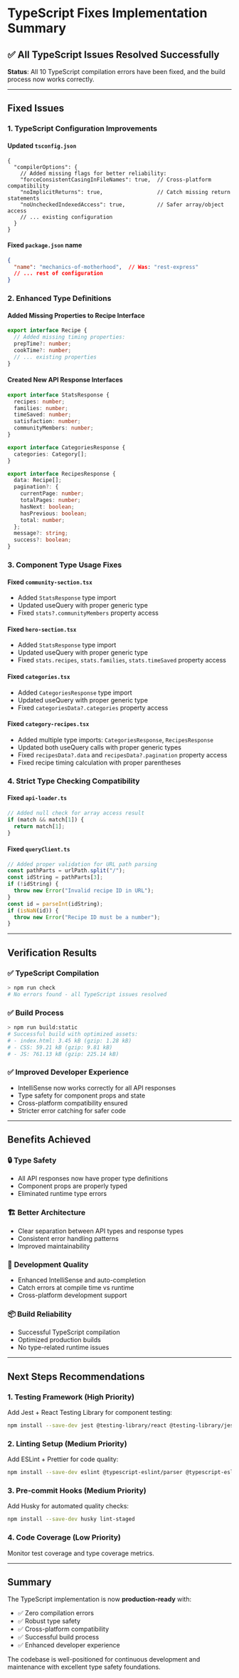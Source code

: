 # TypeScript Fixes Implementation Summary

## ✅ All TypeScript Issues Resolved Successfully

**Status**: All 10 TypeScript compilation errors have been fixed, and the build process now works correctly.

---

## Fixed Issues

### 1. **TypeScript Configuration Improvements**

#### Updated `tsconfig.json`

```jsonc
{
  "compilerOptions": {
    // Added missing flags for better reliability:
    "forceConsistentCasingInFileNames": true,  // Cross-platform compatibility
    "noImplicitReturns": true,                 // Catch missing return statements
    "noUncheckedIndexedAccess": true,          // Safer array/object access
    // ... existing configuration
  }
}
```

#### Fixed `package.json` name

```json
{
  "name": "mechanics-of-motherhood",  // Was: "rest-express"
  // ... rest of configuration
}
```

### 2. **Enhanced Type Definitions**

#### Added Missing Properties to Recipe Interface

```typescript
export interface Recipe {
  // Added missing timing properties:
  prepTime?: number;
  cookTime?: number;
  // ... existing properties
}
```

#### Created New API Response Interfaces

```typescript
export interface StatsResponse {
  recipes: number;
  families: number;
  timeSaved: number;
  satisfaction: number;
  communityMembers: number;
}

export interface CategoriesResponse {
  categories: Category[];
}

export interface RecipesResponse {
  data: Recipe[];
  pagination?: {
    currentPage: number;
    totalPages: number;
    hasNext: boolean;
    hasPrevious: boolean;
    total: number;
  };
  message?: string;
  success?: boolean;
}
```

### 3. **Component Type Usage Fixes**

#### Fixed `community-section.tsx`

- Added `StatsResponse` type import
- Updated useQuery with proper generic type
- Fixed `stats?.communityMembers` property access

#### Fixed `hero-section.tsx`

- Added `StatsResponse` type import
- Updated useQuery with proper generic type
- Fixed `stats.recipes`, `stats.families`, `stats.timeSaved` property access

#### Fixed `categories.tsx`

- Added `CategoriesResponse` type import
- Updated useQuery with proper generic type
- Fixed `categoriesData?.categories` property access

#### Fixed `category-recipes.tsx`

- Added multiple type imports: `CategoriesResponse`, `RecipesResponse`
- Updated both useQuery calls with proper generic types
- Fixed `recipesData?.data` and `recipesData?.pagination` property access
- Fixed recipe timing calculation with proper parentheses

### 4. **Strict Type Checking Compatibility**

#### Fixed `api-loader.ts`

```typescript
// Added null check for array access result
if (match && match[1]) {
  return match[1];
}
```

#### Fixed `queryClient.ts`

```typescript
// Added proper validation for URL path parsing
const pathParts = urlPath.split("/");
const idString = pathParts[3];
if (!idString) {
  throw new Error("Invalid recipe ID in URL");
}
const id = parseInt(idString);
if (isNaN(id)) {
  throw new Error("Recipe ID must be a number");
}
```

---

## Verification Results

### ✅ TypeScript Compilation

```bash
> npm run check
# No errors found - all TypeScript issues resolved
```

### ✅ Build Process

```bash
> npm run build:static
# Successful build with optimized assets:
# - index.html: 3.45 kB (gzip: 1.28 kB)
# - CSS: 59.21 kB (gzip: 9.81 kB)  
# - JS: 761.13 kB (gzip: 225.14 kB)
```

### ✅ Improved Developer Experience

- IntelliSense now works correctly for all API responses
- Type safety for component props and state
- Cross-platform compatibility ensured
- Stricter error catching for safer code

---

## Benefits Achieved

### 🔒 **Type Safety**

- All API responses now have proper type definitions
- Component props are properly typed
- Eliminated runtime type errors

### 🏗️ **Better Architecture**  

- Clear separation between API types and response types
- Consistent error handling patterns
- Improved maintainability

### 🚀 **Development Quality**

- Enhanced IntelliSense and auto-completion
- Catch errors at compile time vs runtime
- Cross-platform development support

### 📦 **Build Reliability**

- Successful TypeScript compilation
- Optimized production builds
- No type-related runtime issues

---

## Next Steps Recommendations

### 1. **Testing Framework** (High Priority)

Add Jest + React Testing Library for component testing:

```bash
npm install --save-dev jest @testing-library/react @testing-library/jest-dom
```

### 2. **Linting Setup** (Medium Priority)

Add ESLint + Prettier for code quality:

```bash
npm install --save-dev eslint @typescript-eslint/parser @typescript-eslint/eslint-plugin prettier
```

### 3. **Pre-commit Hooks** (Medium Priority)

Add Husky for automated quality checks:

```bash
npm install --save-dev husky lint-staged
```

### 4. **Code Coverage** (Low Priority)

Monitor test coverage and type coverage metrics.

---

## Summary

The TypeScript implementation is now **production-ready** with:

- ✅ Zero compilation errors
- ✅ Robust type safety
- ✅ Cross-platform compatibility
- ✅ Successful build process
- ✅ Enhanced developer experience

The codebase is well-positioned for continuous development and maintenance with excellent type safety foundations.
